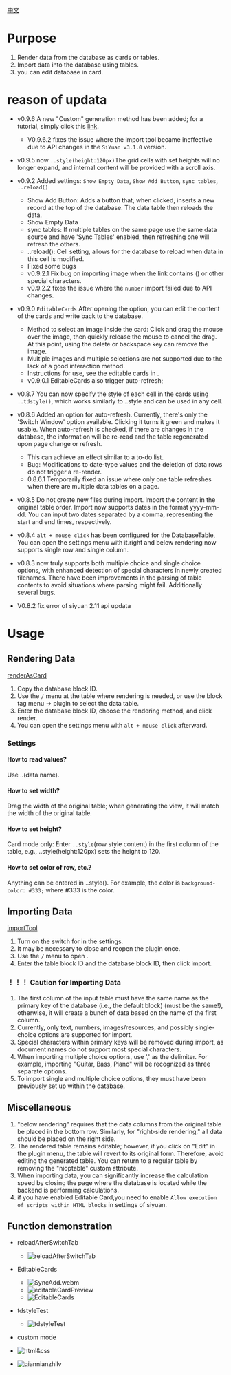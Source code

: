 [中文](https://github.com/AirParty/siyuan-plugin-niop-DataBaseTable/blob/main/README_zh_CN.md)

# Purpose

1. Render data from the database as cards or tables.
2. Import data into the database using tables.
3. you can edit database in card.

# reason of updata

* v0.9.6 A new "Custom" generation method has been added; for a tutorial, simply click this [link](https://github.com/AirParty/siyuan-plugin-niop-DataBaseTable/blob/main/notice/customHtml.md).

  * V0.9.6.2 fixes the issue where the import tool became ineffective due to API changes in the `SiYuan v3.1.0` version.
* v0.9.5 now `..style(height:120px)`The grid cells with set heights will no longer expand, and internal content will be provided with a scroll axis. 
* v0.9.2 Added settings: `Show Empty Data`, `Show Add Button`, `sync tables`, `..reload()`

  * Show Add Button: Adds a button that, when clicked, inserts a new record at the top of the database. The data table then reloads the data.
  * Show Empty Data
  * sync tables: If multiple tables on the same page use the same data source and have 'Sync Tables' enabled, then refreshing one will refresh the others.
  * ..reload(): Cell setting, allows for the database to reload when data in this cell is modified.
  * Fixed some bugs
  * v0.9.2.1 Fix bug on importing image when the link contains () or other special characters.
  * v0.9.2.2 fixes the issue where the `number` import failed due to API changes.
* v0.9.0 `EditableCards` After opening the option, you can edit the content of the cards and write back to the database.

  * Method to select an image inside the card: Click and drag the mouse over the image, then quickly release the mouse to cancel the drag. At this point, using the delete or backspace key can remove the image.
  * Multiple images and multiple selections are not supported due to the lack of a good interaction method.
  * Instructions for use, see the editable cards in <Function Demonstration>.
  * v0.9.0.1 EditableCards also trigger auto-refresh;
* v0.8.7 You can now specify the style of each cell in the cards using `..tdstyle()`, which works similarly to ..style and can be used in any cell.
* v0.8.6 Added an option for auto-refresh. Currently, there's only the 'Switch Window' option available. Clicking it turns it green and makes it usable. When auto-refresh is checked, if there are changes in the database, the information will be re-read and the table regenerated upon page change or refresh.

  * This can achieve an effect similar to a to-do list.
  * Bug: Modifications to date-type values and the deletion of data rows do not trigger a re-render.
  * 0.8.6.1 Temporarily fixed an issue where only one table refreshes when there are multiple data tables on a page.
* v0.8.5 Do not create new files during import. Import the content in the original table order. Import now supports dates in the format yyyy-mm-dd. You can input two dates separated by a comma, representing the start and end times, respectively.
* v0.8.4 `alt + mouse click` has been configured for the DatabaseTable, You can open the settings menu with it.right and below rendering now supports single row and single column.
* v0.8.3 now truly supports both multiple choice and single choice options, with enhanced detection of special characters in newly created filenames. There have been improvements in the parsing of table contents to avoid situations where parsing might fail. Additionally several bugs.
* V0.8.2 fix error of siyuan 2.11 api updata

# Usage

## Rendering Data

[renderAsCard](https://github.com/AirParty/siyuan-plugin-niop-DataBaseTable/assets/7642279/112f9f2b-bb60-48df-bc0c-fa160874a16b)

1. Copy the database block ID.
2. Use the `/` menu at the table where rendering is needed, or use the block tag menu -> plugin to select the data table.
3. Enter the database block ID, choose the rendering method, and click render.
4. You can open the settings menu with `alt + mouse click` afterward.

### Settings

#### How to read values?

Use ..(data name).

#### How to set width?

Drag the width of the original table; when generating the view, it will match the width of the original table.

#### How to set height?

Card mode only: Enter `..style`(row style content) in the first column of the table, e.g., ..style(height:120px) sets the height to 120.

#### How to set color of row, etc.?

Anything can be entered in ..style(). For example, the color is `background-color: #333;` where #333 is the color.

## Importing Data

[importTool](https://github.com/AirParty/siyuan-plugin-niop-DataBaseTable/assets/7642279/22d25560-0acf-4575-8e2a-831ec7204625)

1. Turn on the switch for <Import Tool> in the settings.
2. It may be necessary to close and reopen the plugin once.
3. Use the `/` menu to open <DateBaseImport>.
4. Enter the table block ID and the database block ID, then click import.

### ！！！ Caution for Importing Data

1. The first column of the input table must have the same name as the primary key of the database (i.e., the default block) (must be the same!), otherwise, it will create a bunch of data based on the name of the first column.
2. Currently, only text, numbers, images/resources, and possibly single-choice options are supported for import.
3. Special characters within primary keys will be removed during import, as document names do not support most special characters.
4. When importing multiple choice options, use ',' as the delimiter. For example, importing "Guitar, Bass, Piano" will be recognized as three separate options.
5. To import single and multiple choice options, they must have been previously set up within the database.

## Miscellaneous

1. "below rendering" requires that the data columns from the original table be placed in the bottom row. Similarly, for "right-side rendering," all data should be placed on the right side.
2. The rendered table remains editable; however, if you click on "Edit" in the plugin menu, the table will revert to its original form. Therefore, avoid editing the generated table. You can return to a regular table by removing the "nioptable" custom attribute.
3. When importing data, you can significantly increase the calculation speed by closing the page where the database is located while the backend is performing calculations.
4. if you have enabled Editable Card,you need to enable `Allow execution of scripts within HTML blocks` in settings of siyuan.

## Function demonstration

* reloadAfterSwitchTab

  * ![reloadAfterSwitchTab](https://github.com/AirParty/siyuan-plugin-niop-DataBaseTable/assets/7642279/c9897082-ed8e-41cd-8e2f-0a2df8bb6d74)
* EditableCards

  * ![SyncAdd.webm](https://github.com/AirParty/siyuan-plugin-niop-DataBaseTable/assets/7642279/c6ac50de-29ee-42f3-ae0a-a70fd8470761)
  * ![editableCardPreview](https://github.com/AirParty/siyuan-plugin-niop-DataBaseTable/assets/7642279/222488c3-86c7-46bf-865e-58ebc008b23d)
  * ![EditableCards](https://github.com/AirParty/siyuan-plugin-niop-DataBaseTable/assets/7642279/ef590759-ca43-4d0d-854e-c2ba175dad87)
* tdstyleTest

  * ![tdstyleTest](https://github.com/AirParty/siyuan-plugin-niop-DataBaseTable/assets/7642279/0063e6fe-5349-4b6d-ae43-ef8b145dbda3)
 
* custom mode

 * ![html&css](https://github.com/AirParty/siyuan-plugin-niop-DataBaseTable/assets/7642279/3c2ecfcc-e482-4f29-a1ac-ddafc18f0cde)
 * ![qiannianzhilv](https://github.com/AirParty/siyuan-plugin-niop-DataBaseTable/assets/7642279/a6cdc37e-697e-4605-b9f6-cdecfba01e67)

